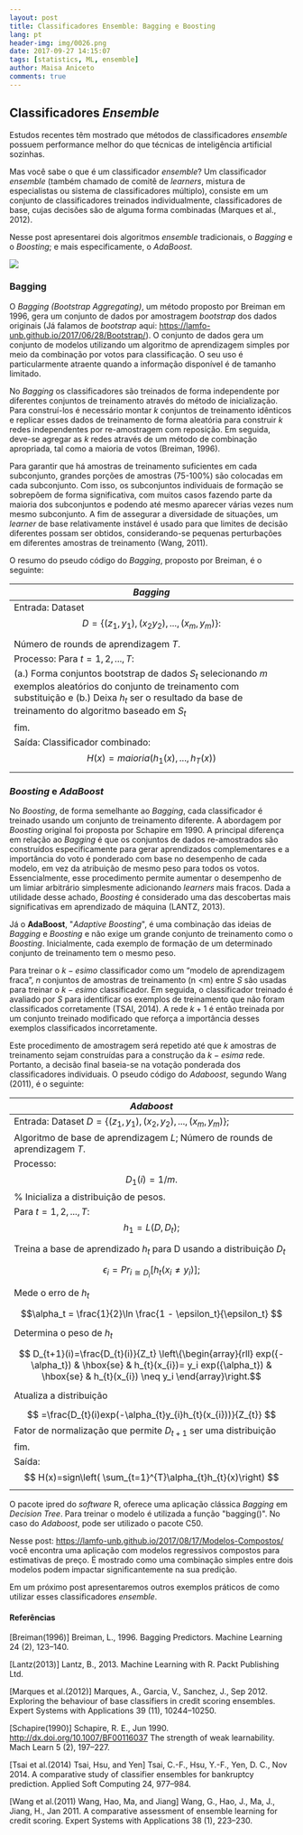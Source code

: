```yaml
---
layout: post
title: Classificadores Ensemble: Bagging e Boosting
lang: pt
header-img: img/0026.png
date: 2017-09-27 14:15:07
tags: [statistics, ML, ensemble]
author: Maisa Aniceto
comments: true
---
```


## Classificadores *Ensemble*


Estudos recentes têm mostrado que métodos de classificadores *ensemble* possuem performance melhor do que técnicas de inteligência artificial sozinhas.

Mas você sabe o que é um classificador *ensemble*? 
Um classificador *ensemble* (também chamado de comitê de *learners*, mistura de especialistas ou sistema de classificadores múltiplo), consiste em um conjunto de classificadores treinados individualmente, classificadores de base, cujas decisões são de alguma forma combinadas (Marques et al., 2012).

Nesse post apresentarei dois algoritmos *ensemble* tradicionais, o *Bagging* e o *Boosting*; e mais especificamente, o *AdaBoost*.

![](https://i.imgur.com/88aeJst.jpg)

### Bagging

O *Bagging (Bootstrap Aggregating)*, um método proposto por Breiman em 1996, gera um conjunto de dados por amostragem *bootstrap* dos dados originais (Já falamos de *bootstrap* aqui: https://lamfo-unb.github.io/2017/06/28/Bootstrap/). O conjunto de dados gera um conjunto de modelos utilizando um algoritmo de aprendizagem simples por meio da combinação por votos para classificação. O seu uso é particularmente atraente quando a informação disponível é de tamanho limitado.

No *Bagging* os classificadores são treinados de forma independente por diferentes conjuntos de treinamento através do método de inicialização. Para construí-los é necessário montar *k* conjuntos de treinamento idênticos e replicar esses dados de treinamento de forma aleatória para construir *k* redes independentes por re-amostragem com reposição. Em seguida, deve-se agregar as *k* redes através de um método de combinação apropriada, tal como a maioria de votos (Breiman, 1996).

Para garantir que há amostras de treinamento suficientes em cada subconjunto, grandes porções de amostras (75-100%) são colocadas em cada subconjunto. Com isso, os subconjuntos individuais de formação se sobrepõem de forma significativa, com muitos casos fazendo parte da maioria dos subconjuntos e podendo até mesmo aparecer várias vezes num mesmo subconjunto. A fim de assegurar a diversidade de situações, um *learner* de base relativamente instável é usado para que limites de decisão diferentes possam ser obtidos, considerando-se pequenas perturbações em diferentes amostras de treinamento (Wang, 2011).

O resumo do pseudo código do *Bagging*, proposto por Breiman, é o seguinte:


| *Bagging* | 
| -------- |
|   Entrada: Dataset $$    D=\{(z_1,y_1),(x_2y_2),...,(x_m,y_m)\}: $$ 
| Número de rounds de aprendizagem $T$.
| Processo: Para $t=1,2,...,T:$ 
| (a.) Forma conjuntos bootstrap de dados $S_t$ selecionando $m$ exemplos aleatórios do conjunto de treinamento com substituição e (b.) Deixa $h_t$ ser o resultado da base de treinamento do algoritmo baseado em $S_t$
| fim.			
| Saída: 		Classificador combinado: 	$$ H(x)=maioria(h_{1}(x),...,h_{T}(x)) $$
 
 

### *Boosting* e *AdaBoost*

No *Boosting*, de forma semelhante ao *Bagging*, cada classificador é treinado usando um conjunto de treinamento diferente. A abordagem por *Boosting* original foi proposta por Schapire em 1990. A principal diferença em relação ao *Bagging* é que os conjuntos de dados re-amostrados são construídos especificamente para gerar aprendizados complementares e a importância do voto é ponderado com base no desempenho de cada modelo, em vez da atribuição de mesmo peso para todos os votos. 
Essencialmente, esse procedimento permite aumentar o desempenho de um limiar arbitrário simplesmente adicionando *learners* mais fracos. Dada a utilidade desse achado, *Boosting* é considerado uma das descobertas mais significativas em aprendizado de máquina (LANTZ, 2013).

Já o **AdaBoost**, "*Adaptive Boosting*", é uma combinação das ideias de *Bagging* e *Boosting* e não exige um grande conjunto de treinamento como o *Boosting*. Inicialmente, cada exemplo de formação de um determinado conjunto de treinamento tem o mesmo peso.

Para treinar o $k−esimo$ classificador como um “modelo de aprendizagem fraca”, $n$ conjuntos de amostras de treinamento (n &lt;m) entre $S$ são usadas para treinar o $k−esimo$ classificador. Em seguida, o classificador treinado é avaliado por $S$ para identificar os exemplos de treinamento que não foram classificados corretamente (TSAI, 2014). A rede $k+1$ é então treinada por um conjunto treinado modificado que reforça a importância desses exemplos classificados incorretamente.

Este procedimento de amostragem será repetido até que $k$ amostras de treinamento sejam construídas para a construção da $k−esima$ rede. Portanto, a decisão final baseia-se na votação ponderada dos classificadores individuais. 
O pseudo código do *Adaboost*, segundo Wang (2011), é o seguinte:
       
       

| *Adaboost* | 
| -------- | 
| Entrada:  Dataset $D=\{(z_1,y_1),(x_2,y_2),...,(x_m,y_m)\}$;		
|Algoritmo de base de aprendizagem $L$; Número de rounds de aprendizagem $T$.
|Processo: $$ D_1(i) = 1/m.  $$ \% Inicializa a distribuição de pesos. 
|Para $t=1,2,...,T$: $$ h_1= L(D,D_t); $$
|Treina a base de aprendizado $h_t$ para D usando a distribuição $D_t$ 		
|$$ \epsilon_i= Pr_{i \cong D_i} [h_t(x_i \neq y_i)]; $$ 
|Mede o erro de $h_t$ 				
|$$\alpha_t = \frac{1}{2}\ln \frac{1 - \epsilon_t}{\epsilon_t} 	$$
|Determina o peso de $h_t$								
|$$ D_{t+1}(i)=\frac{D_{t}(i)}{Z_t}  \left\{\begin{array}{rll}				exp({-\alpha_t}) & \hbox{se} & h_{t}(x_{i})= y_i 	exp({\alpha_t}) & \hbox{se} & h_{t}(x_{i}) \neq y_i						\end{array}\right.$$
|Atualiza a distribuição
|$$    =\frac{D_{t}(i)exp(-\alpha_{t}y_{i}h_{t}(x_{i}))}{Z_{t}}      $$ Fator de normalização que permite $D_{t+1}$ ser uma distribuição
|			fim.			
|Saída:  $$  H(x)=sign\left( \sum_{t=1}^{T}\alpha_{t}h_{t}(x)\right) $$   | 
       
       

O pacote ipred do *software* R, oferece uma aplicação clássica *Bagging* em *Decision Tree*. Para treinar o modelo é utilizada a função "bagging()". No caso do *Adaboost*, pode ser utilizado o pacote C50.


Nesse post: https://lamfo-unb.github.io/2017/08/17/Modelos-Compostos/ você encontra uma aplicação com modelos regressivos compostos para estimativas de preço. É mostrado como uma combinação simples entre dois modelos podem impactar significantemente na sua predição.

Em um próximo post apresentaremos outros exemplos práticos de como utilizar esses classificadores *ensemble*. 


#### Referências

[Breiman(1996)] Breiman, L., 1996. Bagging Predictors. Machine Learning 24 (2), 123–140.

[Lantz(2013)] Lantz, B., 2013. Machine Learning with R. Packt Publishing Ltd.

[Marques et al.(2012)] Marques, A., Garcia, V., Sanchez, J., Sep 2012. Exploring the behaviour of base classifiers in credit scoring ensembles. Expert Systems with Applications 39 (11), 10244–10250.

[Schapire(1990)] Schapire, R. E., Jun 1990. http://dx.doi.org/10.1007/BF00116037 The strength
of weak learnability. Mach Learn 5 (2), 197–227.

[Tsai et al.(2014) Tsai, Hsu, and Yen] Tsai, C.-F., Hsu, Y.-F., Yen, D. C., Nov 2014. A comparative study of classifier ensembles for bankruptcy prediction. Applied Soft Computing 24, 977–984.

[Wang et al.(2011) Wang, Hao, Ma, and Jiang] Wang, G., Hao, J., Ma, J., Jiang, H., Jan 2011. A comparative assessment of ensemble learning for credit scoring. Expert Systems with Applications 38 (1), 223–230.
